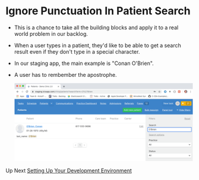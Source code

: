 # Ignore Punctuation In Patient Search

- This is a chance to take all the building blocks and apply it to a real world problem in our backlog.
- When a user types in a patient, they'd like to be able to get a search result even if they don't type in a special character.
- In our staging app, the main example is "Conan O'Brien".
- A user has to rembember the apostrophe.

    ![a user enters the last name O'Brien and includes the apostrophe in the search bar](../images/search_with_apostrophe.gif)

Up Next [Setting Up Your Development Environment](setup.md)
